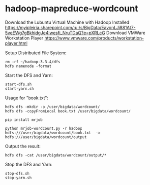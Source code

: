 # hadoop-mapreduce-wordcount

Download the Lubuntu Virtual Machine with Hadoop Installed
https://myipleiria.sharepoint.com/:u:/s/BigData/EavonLJi881At7-5veEWg7gBkhidgJe4lwesfi_NruTDaQ?e=pXRLcG
Download VMWare Workstation Player
https://www.vmware.com/products/workstation-player.html

Setup Distributed File System:
```
rm –rf ~/hadoop-3.3.4/dfs
hdfs namenode -format
```

Start the DFS and Yarn:
```
start-dfs.sh
start-yarn.sh
```

Usage for "book.txt":

```
hdfs dfs -mkdir -p /user/bigdata/wordcount/
hdfs dfs -copyFromLocal book.txt /user/bigdata/wordcount/

pip install mrjob

python mrjob-wordcount.py -r hadoop hdfs:///user/bigdata/wordcount/book.txt  -o hdfs:///user/bigdata/wordcount/output

```
Output the result:
```
hdfs dfs -cat /user/bigdata/wordcount/output/*
```

Stop the DFS and Yarn:
```
stop-dfs.sh
stop-yarn.sh
```
